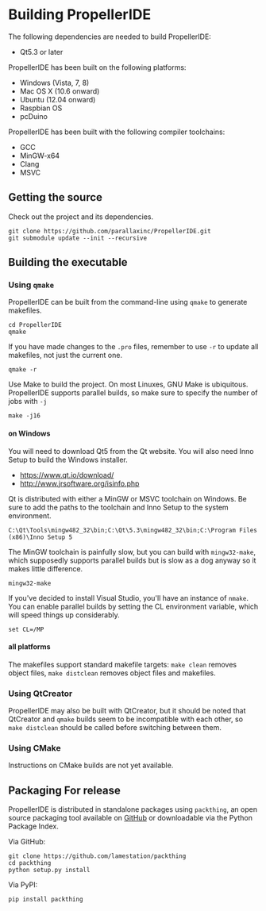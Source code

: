 # Building PropellerIDE

The following dependencies are needed to build PropellerIDE:

 * Qt5.3 or later

PropellerIDE has been built on the following platforms:

 * Windows (Vista, 7, 8)
 * Mac OS X (10.6 onward)
 * Ubuntu (12.04 onward)
 * Raspbian OS
 * pcDuino

PropellerIDE has been built with the following compiler toolchains:

 * GCC
 * MinGW-x64
 * Clang
 * MSVC

## Getting the source

Check out the project and its dependencies.

```
git clone https://github.com/parallaxinc/PropellerIDE.git
git submodule update --init --recursive
```

## Building the executable

### Using `qmake`

PropellerIDE can be built from the command-line using `qmake` to generate makefiles.

```
cd PropellerIDE
qmake
```

If you have made changes to the `.pro` files, remember to use `-r` to update all makefiles, not just the current one.

```
qmake -r
```

Use Make to build the project. On most Linuxes, GNU Make is ubiquitous. PropellerIDE supports parallel builds, so make sure to specify the number of jobs with `-j`

```
make -j16
```


#### on Windows

You will need to download Qt5 from the Qt website. You will also need Inno Setup to build the Windows installer.

* https://www.qt.io/download/
* http://www.jrsoftware.org/isinfo.php

Qt is distributed with either a MinGW or MSVC toolchain on Windows. Be sure to add the paths to the toolchain and Inno Setup to the system environment.

```
C:\Qt\Tools\mingw482_32\bin;C:\Qt\5.3\mingw482_32\bin;C:\Program Files (x86)\Inno Setup 5
```

The MinGW toolchain is painfully slow, but you can build with `mingw32-make`, which supposedly supports parallel builds but is slow as a dog anyway so it makes little difference.

```
mingw32-make
```

If you've decided to install Visual Studio, you'll have an instance of `nmake`. You can enable parallel builds by setting the CL environment variable, which will speed things up considerably.

```
set CL=/MP
```

#### all platforms

The makefiles support standard makefile targets: `make clean` removes object files, `make distclean` removes object files and makefiles.

### Using QtCreator

PropellerIDE may also be built with QtCreator, but it should be noted that QtCreator and `qmake` builds seem to be incompatible with each other, so `make distclean` should be called before switching between them.

### Using CMake

Instructions on CMake builds are not yet available.

## Packaging For release

PropellerIDE is distributed in standalone packages using `packthing`, an open source packaging tool available on [GitHub](https://github.com/lamestation/packthing) or downloadable via the Python Package Index.

Via GitHub:

```
git clone https://github.com/lamestation/packthing
cd packthing
python setup.py install
```

Via PyPI:

```
pip install packthing
```
